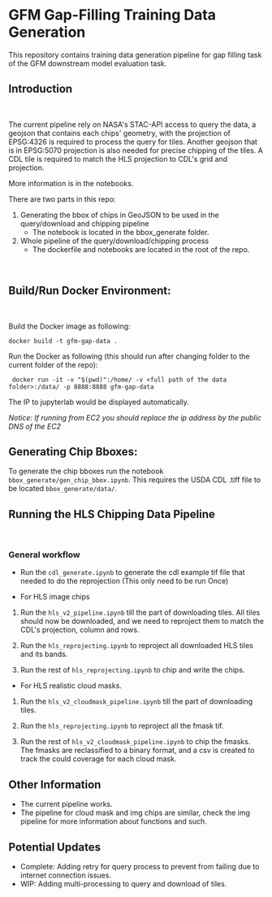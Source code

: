 # GFM Gap-Filling Training Data Generation
This repository contains training data generation pipeline for gap filling task of the GFM downstream model evaluation task.
<br />

## __Introduction__
<br />

The current pipeline rely on NASA's STAC-API access to query the data, a geojson that contains each chips' geometry, with the projection of EPSG:4326 is required to process the query for tiles. Another geojson that is in EPSG:5070 projection is also needed for precise chipping of the tiles. A CDL tile is required to match the HLS projection to CDL's grid and projection. 

More information is in the notebooks. 

There are two parts in this repo:
1. Generating the bbox of chips in GeoJSON to be used in the query/download and chipping pipeline
    - The notebook is located in the bbox_generate folder.
2. Whole pipeline of the query/download/chipping process
    - The dockerfile and notebooks are located in the root of the repo.
<br />

## Build/Run Docker Environment:
<br />

Build the Docker image as following:
```
docker build -t gfm-gap-data .
```

Run the Docker as following (this should run after changing folder to the current folder of the repo):
```
 docker run -it -v "$(pwd)":/home/ -v <full path of the data folder>:/data/ -p 8888:8888 gfm-gap-data
```
The IP to jupyterlab would be displayed automatically.

*Notice: If running from EC2 you should replace the ip address by the public DNS of the EC2*
<br />

## Generating Chip Bboxes:
To generate the chip bboxes run the notebook `bbox_generate/gen_chip_bbox.ipynb`. This requires the USDA CDL .tiff file to be located `bbox_generate/data/`. 
<br />

## Running the HLS Chipping Data Pipeline
<br />

### General workflow
- Run the `cdl_generate.ipynb` to generate the cdl example tif file that needed to do the reprojection (This only need to be run Once)

- For HLS image chips

1. Run the `hls_v2_pipeline.ipynb` till the part of downloading tiles. All tiles should now be downloaded, and we need to reproject them to match the CDL's projection, column and rows.

2. Run the `hls_reprojecting.ipynb` to reproject all downloaded HLS tiles and its bands.

3. Run the rest of `hls_reprojecting.ipynb` to chip and write the chips.

- For HLS realistic cloud masks.

1. Run the `hls_v2_cloudmask_pipeline.ipynb` till the part of downloading tiles.

2. Run the `hls_reprojecting.ipynb` to reproject all the fmask tif.

3. Run the rest of `hls_v2_cloudmask_pipeline.ipynb` to chip the fmasks. The fmasks are reclassified to a binary format, and a csv is created to track the could coverage for each cloud mask.

## __Other Information__
- The current pipeline works.
- The pipeline for cloud mask and img chips are similar, check the img pipeline for more information about functions and such.

## __Potential Updates__
- Complete: Adding retry for query process to prevent from failing due to internet connection issues.
- WIP: Adding multi-processing to query and download of tiles.
